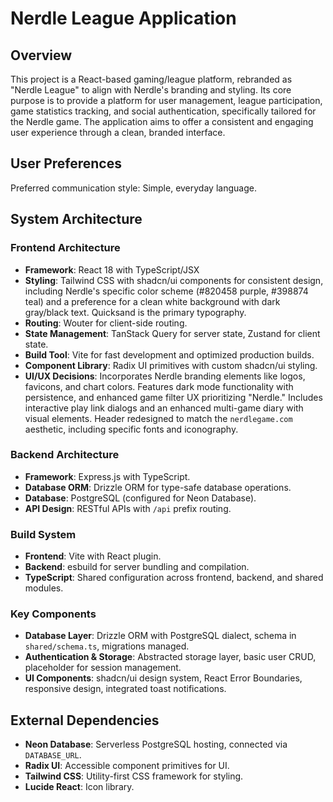 # Nerdle League Application

## Overview

This project is a React-based gaming/league platform, rebranded as "Nerdle League" to align with Nerdle's branding and styling. Its core purpose is to provide a platform for user management, league participation, game statistics tracking, and social authentication, specifically tailored for the Nerdle game. The application aims to offer a consistent and engaging user experience through a clean, branded interface.

## User Preferences

Preferred communication style: Simple, everyday language.

## System Architecture

### Frontend Architecture
- **Framework**: React 18 with TypeScript/JSX
- **Styling**: Tailwind CSS with shadcn/ui components for consistent design, including Nerdle's specific color scheme (#820458 purple, #398874 teal) and a preference for a clean white background with dark gray/black text. Quicksand is the primary typography.
- **Routing**: Wouter for client-side routing.
- **State Management**: TanStack Query for server state, Zustand for client state.
- **Build Tool**: Vite for fast development and optimized production builds.
- **Component Library**: Radix UI primitives with custom shadcn/ui styling.
- **UI/UX Decisions**: Incorporates Nerdle branding elements like logos, favicons, and chart colors. Features dark mode functionality with persistence, and enhanced game filter UX prioritizing "Nerdle." Includes interactive play link dialogs and an enhanced multi-game diary with visual elements. Header redesigned to match the `nerdlegame.com` aesthetic, including specific fonts and iconography.

### Backend Architecture
- **Framework**: Express.js with TypeScript.
- **Database ORM**: Drizzle ORM for type-safe database operations.
- **Database**: PostgreSQL (configured for Neon Database).
- **API Design**: RESTful APIs with `/api` prefix routing.

### Build System
- **Frontend**: Vite with React plugin.
- **Backend**: esbuild for server bundling and compilation.
- **TypeScript**: Shared configuration across frontend, backend, and shared modules.

### Key Components
- **Database Layer**: Drizzle ORM with PostgreSQL dialect, schema in `shared/schema.ts`, migrations managed.
- **Authentication & Storage**: Abstracted storage layer, basic user CRUD, placeholder for session management.
- **UI Components**: shadcn/ui design system, React Error Boundaries, responsive design, integrated toast notifications.

## External Dependencies

- **Neon Database**: Serverless PostgreSQL hosting, connected via `DATABASE_URL`.
- **Radix UI**: Accessible component primitives for UI.
- **Tailwind CSS**: Utility-first CSS framework for styling.
- **Lucide React**: Icon library.